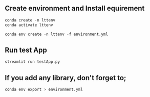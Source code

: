 ## Create environment and Install equirement
```python
conda create -n lttenv
conda activate lttenv

conda env create -n lttenv -f environment.yml
```

## Run test App
```python
streamlit run testApp.py
```

## If you add any library, don't forget to;
```python
conda env export > environment.yml
```



